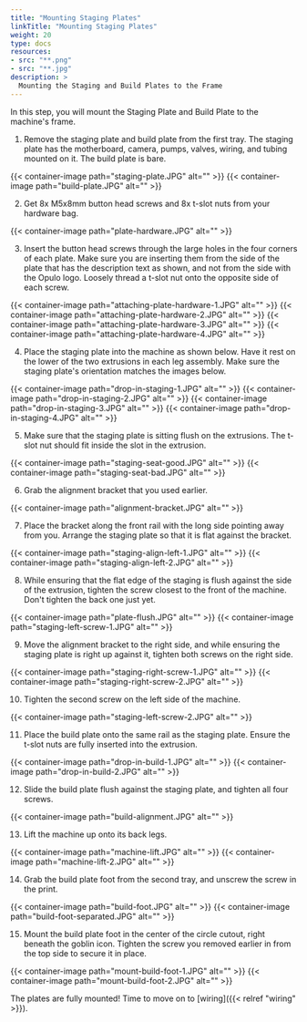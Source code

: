 ```yaml
---
title: "Mounting Staging Plates"
linkTitle: "Mounting Staging Plates"
weight: 20
type: docs
resources:
- src: "**.png"
- src: "**.jpg"
description: >
  Mounting the Staging and Build Plates to the Frame
---
```


In this step, you will mount the Staging Plate and Build Plate to the machine's frame.

1. Remove the staging plate and build plate from the first tray. The staging plate has the motherboard, camera, pumps, valves, wiring, and tubing mounted on it. The build plate is bare.

{{< container-image path="staging-plate.JPG" alt="" >}}
{{< container-image path="build-plate.JPG" alt="" >}}

2. Get 8x M5x8mm button head screws and 8x t-slot nuts from your hardware bag.

{{< container-image path="plate-hardware.JPG" alt="" >}}

3. Insert the button head screws through the large holes in the four corners of each plate. Make sure you are inserting them from the side of the plate that has the description text as shown, and not from the side with the Opulo logo. Loosely thread a t-slot nut onto the opposite side of each screw.

{{< container-image path="attaching-plate-hardware-1.JPG" alt="" >}}
{{< container-image path="attaching-plate-hardware-2.JPG" alt="" >}}
{{< container-image path="attaching-plate-hardware-3.JPG" alt="" >}}
{{< container-image path="attaching-plate-hardware-4.JPG" alt="" >}}

4. Place the staging plate into the machine as shown below. Have it rest on the lower of the two extrusions in each leg assembly. Make sure the staging plate's orientation matches the images below.

{{< container-image path="drop-in-staging-1.JPG" alt="" >}}
{{< container-image path="drop-in-staging-2.JPG" alt="" >}}
{{< container-image path="drop-in-staging-3.JPG" alt="" >}}
{{< container-image path="drop-in-staging-4.JPG" alt="" >}}

5. Make sure that the staging plate is sitting flush on the extrusions. The t-slot nut should fit inside the slot in the extrusion.

{{< container-image path="staging-seat-good.JPG" alt="" >}}
{{< container-image path="staging-seat-bad.JPG" alt="" >}}

6. Grab the alignment bracket that you used earlier. 

{{< container-image path="alignment-bracket.JPG" alt="" >}}

7. Place the bracket along the front rail with the long side pointing away from you. Arrange the staging plate so that it is flat against the bracket.

{{< container-image path="staging-align-left-1.JPG" alt="" >}}
{{< container-image path="staging-align-left-2.JPG" alt="" >}}

8. While ensuring that the flat edge of the staging is flush against the side of the extrusion, tighten the screw closest to the front of the machine. Don't tighten the back one just yet.

{{< container-image path="plate-flush.JPG" alt="" >}}
{{< container-image path="staging-left-screw-1.JPG" alt="" >}}

9. Move the alignment bracket to the right side, and while ensuring the staging plate is right up against it, tighten both screws on the right side.

{{< container-image path="staging-right-screw-1.JPG" alt="" >}}
{{< container-image path="staging-right-screw-2.JPG" alt="" >}}

10.  Tighten the second screw on the left side of the machine.

{{< container-image path="staging-left-screw-2.JPG" alt="" >}}

11. Place the build plate onto the same rail as the staging plate. Ensure the t-slot nuts are fully inserted into the extrusion. 
  
{{< container-image path="drop-in-build-1.JPG" alt="" >}}
{{< container-image path="drop-in-build-2.JPG" alt="" >}}

12. Slide the build plate flush against the staging plate, and tighten all four screws.

{{< container-image path="build-alignment.JPG" alt="" >}}

13. Lift the machine up onto its back legs.

{{< container-image path="machine-lift.JPG" alt="" >}}
{{< container-image path="machine-lift-2.JPG" alt="" >}}

14. Grab the build plate foot from the second tray, and unscrew the screw in the print.

{{< container-image path="build-foot.JPG" alt="" >}}
{{< container-image path="build-foot-separated.JPG" alt="" >}}

15. Mount the build plate foot in the center of the circle cutout, right beneath the goblin icon. Tighten the screw you removed earlier in from the top side to secure it in place.

{{< container-image path="mount-build-foot-1.JPG" alt="" >}}
{{< container-image path="mount-build-foot-2.JPG" alt="" >}}

The plates are fully mounted! Time to move on to [wiring]({{< relref "wiring" >}}).